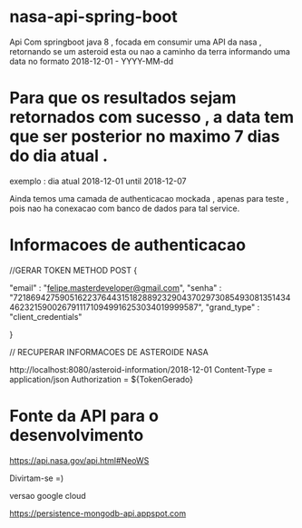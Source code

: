 # nasa-api-spring-boot

Api Com springboot  java 8 , focada em consumir uma API da nasa , retornando se um asteroid esta ou nao a caminho da terra
informando uma data no formato 2018-12-01  - YYYY-MM-dd

# Para que os resultados sejam retornados com sucesso , a data tem que ser posterior no maximo 7 dias do dia atual .

exemplo  :  dia atual 2018-12-01  until  2018-12-07

Ainda temos uma camada de authenticacao mockada , apenas para teste , pois nao ha conexacao com banco de dados para tal service.


# Informacoes de authenticacao 

//GERAR TOKEN  METHOD POST
{
	
	
 "email" : "felipe.masterdeveloper@gmail.com",
 "senha" : "7218694275905162237644315182889232904370297308549308135143446232159002679111710949916253034019999587",
 "grand_type" : "client_credentials"

}

// RECUPERAR INFORMACOES DE ASTEROIDE NASA 

http://localhost:8080/asteroid-information/2018-12-01
Content-Type  =  application/json
Authorization  = ${TokenGerado}


# Fonte da API  para o desenvolvimento 

https://api.nasa.gov/api.html#NeoWS


Divirtam-se =)


versao google cloud 

https://persistence-mongodb-api.appspot.com






